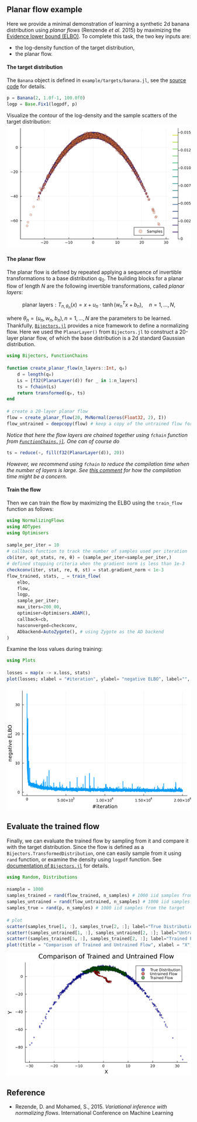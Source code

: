 ## Planar flow example

Here we provide a minimal demonstration of learning a synthetic 2d banana distribution
using *planar flows* (Renzende *et al.* 2015) by maximizing the [Evidence lower bound (ELBO)](@ref).
To complete this task, the two key inputs are:
- the log-density function of the target distribution, 
- the planar flow. 

#### The target distribution

The `Banana` object is defined in `example/targets/banana.jl`, see the [source code](https://github.com/zuhengxu/NormalizingFlows.jl/blob/main/example/targets/banana.jl) for details.
```julia
p = Banana(2, 1.0f-1, 100.0f0)
logp = Base.Fix1(logpdf, p)
```
Visualize the contour of the log-density and the sample scatters of the target distribution: 
![Banana](banana.png)




#### The planar flow 

The planar flow is defined by repeated applying a sequence of invertible
transformations to a base distribution $q_0$.  The building blocks for a planar flow
of length $N$ are the following invertible transformations, called *planar layers*:
```math
\text{planar layers}: 
T_{n, \theta_n}(x)=x+u_n \cdot \tanh \left(w_n^T x+b_n\right), \quad n=1, \ldots, N, 
```
where $\theta_n = (u_n, w_n, b_n), n=1, \dots, N$ are the parameters to be learned. 
Thankfully, [`Bijectors.jl`](https://github.com/TuringLang/Bijectors.jl)
provides a nice framework to define a normalizing flow.
Here we used the `PlanarLayer()` from `Bijectors.jl` to construct a 
20-layer planar flow, of which the base distribution is a 2d standard Gaussian distribution.

```julia
using Bijectors, FunctionChains

function create_planar_flow(n_layers::Int, q₀)
    d = length(q₀)
    Ls = [f32(PlanarLayer(d)) for _ in 1:n_layers]
    ts = fchain(Ls)
    return transformed(q₀, ts)
end

# create a 20-layer planar flow
flow = create_planar_flow(20, MvNormal(zeros(Float32, 2), I))
flow_untrained = deepcopy(flow) # keep a copy of the untrained flow for comparison
```
*Notice that here the flow layers are chained together using `fchain` function from [`FunctionChains.jl`](https://github.com/oschulz/FunctionChains.jl). 
One can of course do*
```julia
ts = reduce(∘, fill(f32(PlanarLayer(d)), 20)) 
```
*However, we recommend using `fchain` to reduce the compilation time when the number of layers is large.
See [this comment](https://github.com/TuringLang/NormalizingFlows.jl/blob/8f4371d48228adf368d851e221af076ff929f1cf/src/NormalizingFlows.jl#L52)
for how the compilation time might be a concern.*


#### Train the flow 
Then we can train the flow by maximizing the ELBO using the `train_flow` function as follows: 
```julia
using NormalizingFlows
using ADTypes
using Optimisers

sample_per_iter = 10
# callback function to track the number of samples used per iteration
cb(iter, opt_stats, re, θ) = (sample_per_iter=sample_per_iter,)
# defined stopping criteria when the gradient norm is less than 1e-3
checkconv(iter, stat, re, θ, st) = stat.gradient_norm < 1e-3
flow_trained, stats, _ = train_flow(
    elbo,
    flow,
    logp,
    sample_per_iter;
    max_iters=200_00,
    optimiser=Optimisers.ADAM(),
    callback=cb,
    hasconverged=checkconv,
    ADbackend=AutoZygote(), # using Zygote as the AD backend
)
```

Examine the loss values during training:
```julia
using Plots

losses = map(x -> x.loss, stats)
plot(losses; xlabel = "#iteration", ylabel= "negative ELBO", label="", linewidth=2) 
```
![elbo](elbo.png)

## Evaluate the trained flow 
Finally, we can evaluate the trained flow by sampling from it and compare it with the target distribution.
Since the flow is defined as a `Bijectors.TransformedDistribution`, one can
easily sample from it using `rand` function, or examine the density using `logpdf` function.
See [documentation of `Bijectors.jl`](https://turinglang.org/Bijectors.jl/dev/distributions/) for details.
```julia
using Random, Distributions

nsample = 1000
samples_trained = rand(flow_trained, n_samples) # 1000 iid samples from the trained flow 
samples_untrained = rand(flow_untrained, n_samples) # 1000 iid samples from the untrained flow
samples_true = rand(p, n_samples) # 1000 iid samples from the target

# plot 
scatter(samples_true[1, :], samples_true[2, :]; label="True Distribution", color=:blue, markersize=2, alpha=0.5)
scatter!(samples_untrained[1, :], samples_untrained[2, :]; label="Untrained Flow", color=:red, markersize=2, alpha=0.5)
scatter!(samples_trained[1, :], samples_trained[2, :]; label="Trained Flow", color=:green, markersize=2, alpha=0.5)
plot!(title = "Comparison of Trained and Untrained Flow", xlabel = "X", ylabel= "Y", legend=:topleft) 
```
![compare](comparison.png)


## Reference 

- Rezende, D. and Mohamed, S., 2015. *Variational inference with normalizing flows*. International Conference on Machine Learning  